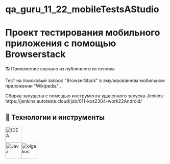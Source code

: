 # qa_guru_11_22_mobileTestsAStudio

# Проект тестирования мобильного приложения с помощью Browserstack

:earth_americas: Приложение скачано из публичного источника
<p>Тест на поисковый запрос "BrowserStack" в эмулированном мобильном приложении "Wikipedia" .  
<p>Сборка запущена с помощью инструмента удаленного запуска Jenkins: https://jenkins.autotests.cloud/job/011-kos2304-work22Android/

## :watermelon: Технологии и инструменты
<a href="https://www.jetbrains.com/idea/"><img src="images/logo/Idea.svg" width="50" height="50"  alt="IDEA" title="IJ IDEA"></a>  
<a href="https://www.java.com/"><img src="images/logo/Browserstack.svg" width="50" height="50"  alt="Java"/></a><a href="https://web.telegram.org/"><img src="images/logo/Telegram.svg" width="50" height="50"  alt="olgakos" title="Browserstack"></a>
